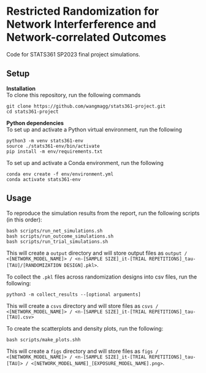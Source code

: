 # Restricted Randomization for Network Interferference and Network-correlated Outcomes
Code for STATS361 SP2023 final project simulations.

## Setup
__Installation__ <br />
To clone this repository, run the following commands <br />
```
git clone https://github.com/wangmagg/stats361-project.git
cd stats361-project
```

__Python dependencies__ <br />
To set up and activate a Python virtual environment, run the following <br />
```
python3 -m venv stats361-env
source ./stats361-env/bin/activate
pip install -m env/requirements.txt
```
To set up and activate a Conda environment, run the following <br />
```
conda env create -f env/environment.yml
conda activate stats361-env
```

## Usage
To reproduce the simulation results from the report, run the following scripts (in this order): <br />
```
bash scripts/run_net_simulations.sh
bash scripts/run_outcome_simulations.sh
bash scripts/run_trial_simulations.sh
```
This will create a `output` directory and will store output files as `output / <[NETWORK_MODEL_NAME]> / <n-[SAMPLE SIZE]_it-[TRIAL REPETITIONS]_tau-[TAU]/[RANDOMIZATION DESIGN].pkl>`.

To collect the `.pkl` files across randomization designs into csv files, run the following: <br />
```
python3 -m collect_results --[optional arguments]
```
This will create a `csvs` directory and will store files as `csvs / <[NETWORK_MODEL_NAME]> / <n-[SAMPLE SIZE]_it-[TRIAL REPETITIONS]_tau-[TAU].csv>`

To create the scatterplots and density plots, run the following: <br />
```
bash scripts/make_plots.shh
```
This will create a `figs` directory and will store files as `figs / <[NETWORK_MODEL_NAME]> / <n-[SAMPLE SIZE]_it-[TRIAL REPETITIONS]_tau-[TAU]> / <[NETWORK_MODEL_NAME]_[EXPOSURE_MODEL_NAME].png>`.
